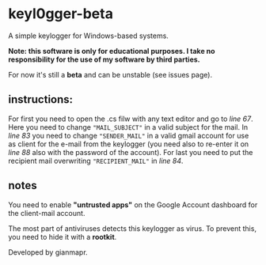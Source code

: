 # keyl0gger-beta
A simple keylogger for Windows-based systems.

**Note: this software is only for educational purposes. I take no responsibility for the use of my software by third parties.**

For now it's still a **beta** and can be unstable (see issues page).

## instructions:
For first you need to open the .cs filw with any text editor and go to *line 67*. Here you need to change `"MAIL_SUBJECT"` in a valid subject for the mail. In *line 83* you need to change `"SENDER_MAIL"` in a valid gmail account for use as client for the e-mail from the keylogger (you need also to re-enter it on *line 88* also with the password of the account). For last you need to put the recipient mail overwriting `"RECIPIENT_MAIL"` in *line 84*.

## notes
You need to enable **"untrusted apps"** on the Google Account dashboard for the client-mail account.

The most part of antiviruses detects this keylogger as virus. To prevent this, you need to hide it with a **rootkit**.


Developed by gianmapr.

